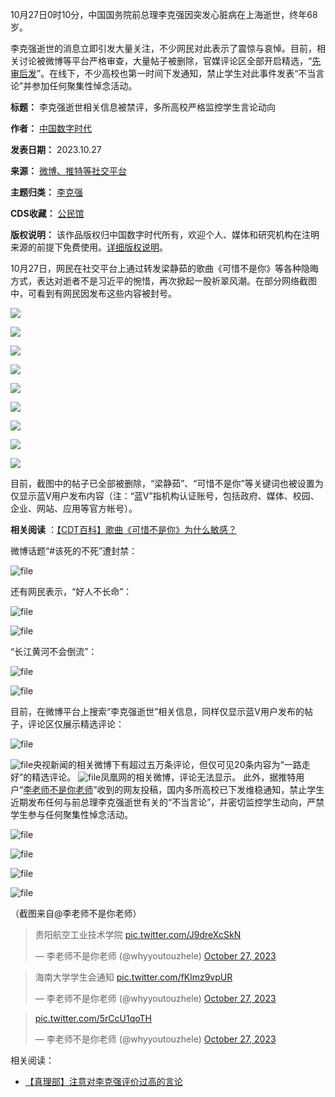 10月27日0时10分，中国国务院前总理李克强因突发心脏病在上海逝世，终年68岁。


李克强逝世的消息立即引发大量关注，不少网民对此表示了震惊与哀悼。目前，相关讨论被微博等平台严格审查，大量帖子被删除，官媒评论区全部开启精选，“[先审后发](https://chinadigitaltimes.net/space/%E5%85%88%E5%AE%A1%E5%90%8E%E4%B8%8A)”。在线下，不少高校也第一时间下发通知，禁止学生对此事件发表“不当言论”并参加任何聚集性悼念活动。




**标题：** 李克强逝世相关信息被禁评，多所高校严格监控学生言论动向  

**作者：** [中国数字时代](https://chinadigitaltimes.net/space/中国数字时代)  

**发表日期：** 2023.10.27  

**来源：** [微博、推特等社交平台](https://chinadigitaltimes.net/chinese/feed)  

**主题归类：** [李克强](https://chinadigitaltimes.net/space/李克强)  

**CDS收藏：** [公民馆](https://chinadigitaltimes.net/space/%E5%85%AC%E6%B0%91%E9%A6%86)  

**版权说明：** 该作品版权归中国数字时代所有，欢迎个人、媒体和研究机构在注明来源的前提下免费使用。[详细版权说明](https://chinadigitaltimes.net/chinese/copyright)。


10月27日，网民在社交平台上通过转发梁静茹的歌曲《可惜不是你》等各种隐晦方式，表达对逝者不是习近平的惋惜，再次掀起一股祈翠风潮。在部分网络截图中，可看到有网民因发布这些内容被封号。










![]( "可惜不是你分享")









![]( "可惜不是你分享2")









![]( "可惜不是你分享3")









![]( "可惜不是你分享4")









![]( "可惜不是你分享5")









![]( "可惜不是你分享6")









![]( "可惜不是你分享7")









![]( "IMG_2467")









![]( "IMG_2468")








目前，截图中的帖子已全部被删除，“梁静茹”、“可惜不是你”等关键词也被设置为仅显示蓝V用户发布内容（注：“蓝V”指机构认证账号，包括政府、媒体、校园、企业、网站、应用等官方帐号）。


**相关阅读** ：[【CDT百科】歌曲《可惜不是你》为什么敏感？](https://chinadigitaltimes.net/chinese/701491.html)


微博话题“#该死的不死”遭封禁：


![file](https://chinadigitaltimes.net/chinese/files/2023/10/image-1698439678386.png)


还有网民表示，“好人不长命”：


![file](https://chinadigitaltimes.net/chinese/files/2023/10/image-1698438789383.png)  

![file](https://chinadigitaltimes.net/chinese/files/2023/10/image-1698438794745.png)


“长江黄河不会倒流”：


![file](https://chinadigitaltimes.net/chinese/files/2023/10/image-1698439045144.png)  

![file](https://chinadigitaltimes.net/chinese/files/2023/10/image-1698439064320.png)


目前，在微博平台上搜索“李克强逝世”相关信息，同样仅显示蓝V用户发布的帖子，评论区仅展示精选评论：


![file](https://chinadigitaltimes.net/chinese/files/2023/10/image-1698435949922.png)  

![file](https://chinadigitaltimes.net/chinese/files/2023/10/image-1698436211964.png)央视新闻的相关微博下有超过五万条评论，但仅可见20条内容为“一路走好”的精选评论。
![file](https://chinadigitaltimes.net/chinese/files/2023/10/image-1698436633724.png)凤凰网的相关微博，评论无法显示。
此外，据推特用户“[李老师不是你老师](https://x.com/whyyoutouzhele)”收到的网友投稿，国内多所高校已下发维稳通知，禁止学生近期发布任何与前总理李克强逝世有关的“不当言论”，并密切监控学生动向，严禁学生参与任何聚集性悼念活动。


![file](https://chinadigitaltimes.net/chinese/files/2023/10/image-1698441251578.png)  

![file](https://chinadigitaltimes.net/chinese/files/2023/10/image-1698442041028.png)  

![file](https://chinadigitaltimes.net/chinese/files/2023/10/image-1698442120800.png)  

![file](https://chinadigitaltimes.net/chinese/files/2023/10/image-1698442127160.png)


（截图来自@李老师不是你老师）



> 
> 贵阳航空工业技术学院 [pic.twitter.com/J9dreXcSkN](https://t.co/J9dreXcSkN)
> 
> 
> — 李老师不是你老师 (@whyyoutouzhele) [October 27, 2023](https://twitter.com/whyyoutouzhele/status/1717861924359090663?ref_src=twsrc%5Etfw)
> 
> 




> 
> 海南大学学生会通知 [pic.twitter.com/fKlmz9vpUR](https://t.co/fKlmz9vpUR)
> 
> 
> — 李老师不是你老师 (@whyyoutouzhele) [October 27, 2023](https://twitter.com/whyyoutouzhele/status/1717877630286942691?ref_src=twsrc%5Etfw)
> 
> 




> 
> [pic.twitter.com/5rCcU1qoTH](https://t.co/5rCcU1qoTH)
> 
> 
> — 李老师不是你老师 (@whyyoutouzhele) [October 27, 2023](https://twitter.com/whyyoutouzhele/status/1717912975967715550?ref_src=twsrc%5Etfw)
> 
> 



相关阅读：


* [【真理部】注意对李克强评价过高的言论](https://chinadigitaltimes.net/chinese/701513.html)




